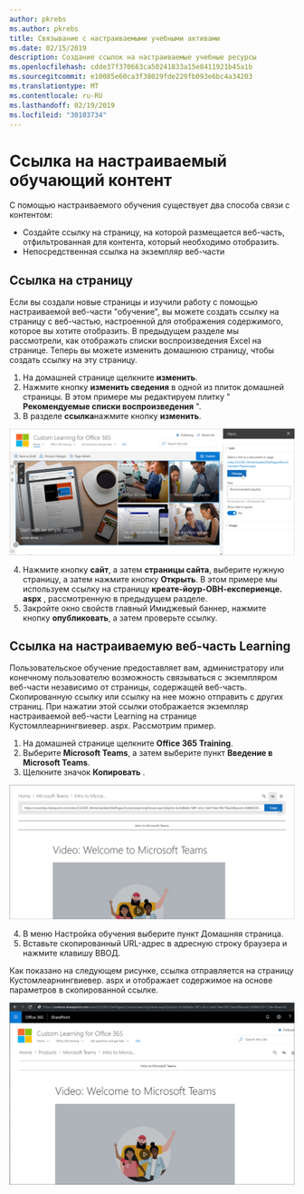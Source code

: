 ```yaml
---
author: pkrebs
ms.author: pkrebs
title: Связывание с настраиваемыми учебными активами
ms.date: 02/15/2019
description: Создание ссылок на настраиваемые учебные ресурсы
ms.openlocfilehash: cdde37f370663ca50241833a15e8411921b45a1b
ms.sourcegitcommit: e10085e60ca3f38029fde229fb093e6bc4a34203
ms.translationtype: MT
ms.contentlocale: ru-RU
ms.lasthandoff: 02/19/2019
ms.locfileid: "30103734"
---
```

# <a name="link-to-custom-learning-content"></a>Ссылка на настраиваемый обучающий контент

С помощью настраиваемого обучения существует два способа связи с контентом:

- Создайте ссылку на страницу, на которой размещается веб-часть, отфильтрованная для контента, который необходимо отобразить. 
- Непосредственная ссылка на экземпляр веб-части

## <a name="link-to-a-page"></a>Ссылка на страницу

Если вы создали новые страницы и изучили работу с помощью настраиваемой веб-части "обучение", вы можете создать ссылку на страницу с веб-частью, настроенной для отображения содержимого, которое вы хотите отобразить. В предыдущем разделе мы рассмотрели, как отображать списки воспроизведения Excel на странице. Теперь вы можете изменить домашнюю страницу, чтобы создать ссылку на эту страницу. 

1. На домашней странице щелкните **изменить**.
2. Нажмите кнопку **изменить сведения** в одной из плиток домашней страницы. В этом примере мы редактируем плитку " **Рекомендуемые списки воспроизведения** ".
3. В разделе **ссылка**нажмите кнопку **изменить**.

![кг-линктопаже. png](media/cg-linktopage.png)

4. Нажмите кнопку **сайт**, а затем **страницы сайта**, выберите нужную страницу, а затем нажмите кнопку **Открыть**. В этом примере мы используем ссылку на страницу **креате-йоур-ОВН-експериенце. aspx** , рассмотренную в предыдущем разделе.
5. Закройте окно свойств главный Имиджевый баннер, нажмите кнопку **опубликовать**, а затем проверьте ссылку. 

## <a name="link-to-the-custom-learning-web-part"></a>Ссылка на настраиваемую веб-часть Learning
Пользовательское обучение предоставляет вам, администратору или конечному пользователю возможность связываться с экземпляром веб-части независимо от страницы, содержащей веб-часть. Скопированную ссылку или ссылку на нее можно отправить с других страниц. При нажатии этой ссылки отображается экземпляр настраиваемой веб-части Learning на странице Кустомллеарнингвиевер. aspx. Рассмотрим пример. 

1. На домашней странице щелкните **Office 365 Training**.
2. Выберите **Microsoft Teams**, а затем выберите пункт **Введение в Microsoft Teams**.
3. Щелкните значок **Копировать** .

![кг-линктовебпарт. png](media/cg-linktowebpart.png)

4. В меню Настройка обучения выберите пункт Домашняя страница.
5. Вставьте скопированный URL-адрес в адресную строку браузера и нажмите клавишу ВВОД. 

Как показано на следующем рисунке, ссылка отправляется на страницу Кустомлеарнингвиевер. aspx и отображает содержимое на основе параметров в скопированной ссылке. 

![кг-линктовебпартвиевер. png](media/cg-linktowebpartviewer.png)

